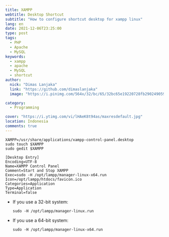 ```yaml
---
title: XAMPP
webtitle: Desktop Shortcut
subtitle: "How to configure shortcut desktop for xampp linux"
lang: en
date: 2021-12-06T23:25:00
type: post
tags:
  - PHP
  - Apache
  - MySQL
keywords:
  - xampp
  - apache
  - MySQL
  - shortcut
author:
  nick: "Dimas Lanjaka"
  link: "https://github.com/dimaslanjaka"
  image: "https://i.pinimg.com/564x/32/bc/65/32bc65e19220728fb290249059a7242a.jpg"

category:
  - Programming

cover: "https://i.ytimg.com/vi/lHAeK8t94as/maxresdefault.jpg"
location: Indonesia
comments: true
---
```


```shell
XAMPP=/usr/share/applications/xampp-control-panel.desktop
sudo touch $XAMPP
sudo gedit $XAMPP
```

```desktop
[Desktop Entry]
Encoding=UTF-8
Name=XAMPP Control Panel
Comment=Start and Stop XAMPP
Exec=sudo -H /opt/lampp/manager-linux-x64.run
Icon=/opt/lampp/htdocs/favicon.ico
Categories=Application
Type=Application
Terminal=false
```

<ul>
    <li>
        <p>
            If you use a 32-bit system:
        </p>
        <pre><code>sudo -H /opt/lampp/manager-linux.run
</code></pre>
    </li>
    <li>
        <p>
            If you use a 64-bit system:
        </p>
        <pre><code>sudo -H /opt/lampp/manager-linux-x64.run
</code></pre>
    </li>
</ul>
